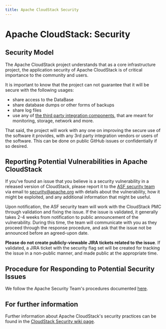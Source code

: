 ```yaml
---
title: Apache CloudStack Security
---
```


<h1>Apache CloudStack: Security</h1>

<h2>Security Model</h2>

The Apache CloudStack project understands that as a core infrastructure project,
the application security of Apache CloudStack is of critical importance to the
community and users.

It is important to know that the project can not guarantee that it will be secure with
the following usages:

- share access to the DataBase
- share database dumps or other forms of backups
- share log files
- use any of [the third party integration components](integrations), that are meant for monitoring, storage, network and more.

That said, the project will work with any one on improving the secure
use of the software it provides, with any 3rd party integration
vendors or users of the software. This can be done on public GitHub
issues or confidentially if so desired.

<h2>Reporting Potential Vulnerabilities in Apache CloudStack</h2>

If you've found an issue that you believe is a security vulnerability in a
released version of CloudStack, please report it to the [ASF security
team](https://www.apache.org/security/) via email to
[security@apache.org](mailto:security@apache.org) with details about the
vulnerability, how it might be exploited, and any additional information that
might be useful.

Upon notification, the ASF security team will work with the CloudStack PMC
through validation and fixing the issue. If the issue is validated, it generally
takes 2-4 weeks from notification to public announcement of the vulnerability.
During this time, the team will communicate with you as they proceed through the
response procedure, and ask that the issue not be announced before an
agreed-upon date.

**Please do not create publicly-viewable JIRA tickets related to the issue**. If
validated, a JIRA ticket with the security flag set will be created for tracking
the issue in a non-public manner, and made public at the appropriate time.

<h2>Procedure for Responding to Potential Security Issues</h2>

We follow the Apache Security Team's procedures documented
[here](https://www.apache.org/security/committers.html).

<h2>For further information</h2>

Further information about Apache CloudStack's security practices can be found in
the [CloudStack Security wiki
page](https://cwiki.apache.org/confluence/display/CLOUDSTACK/CloudStack+Security).
